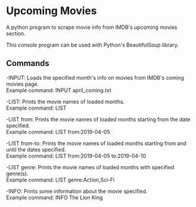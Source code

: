 # Upcoming Movies
A python program to scrape movie info from IMDB's upcoming movies section.

This console program can be used with Python's BeautifulSoup library.

## Commands
-INPUT: Loads the specified month's info on movies from IMDB's coming movies page. <br/>Example command: INPUT april_coming.txt

-LIST: Prints the movie names of loaded months. <br/>Example command: LIST

-LIST from: Prints the movie names of loaded months starting from the date specified. <br/>Example command: LIST from:2019-04-05

-LIST from-to: Prints the movie names of loaded months starting from and until the dates specified. <br/>Example command: LIST from:2019-04-05 to:2019-04-10

-LIST genre: Prints the movie names of loaded months with specified genre(s). <br/>Example command: LIST genre:Action,Sci-Fi

-INFO: Prints some information about the movie specified. <br/>Example command: INFO The Lion King
